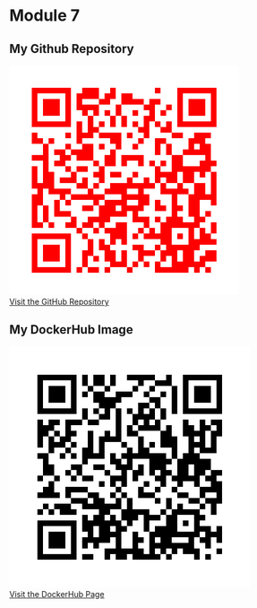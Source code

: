 # Module 7

## My Github Repository
![Github Repo QR Code](/qr_codes/QRCode_20250630183334.png "My QR code link")  
[Visit the GitHub Repository](https://github.com/pruthvidholakia/is601_assignment7)

## My DockerHub Image
![DockerHub QR Code](/qr_codes/QRCode_20250630183111.png "My QR code link")  
[Visit the DockerHub Page](https://hub.docker.com/r/pruthvidholkia/qr_codemaker)